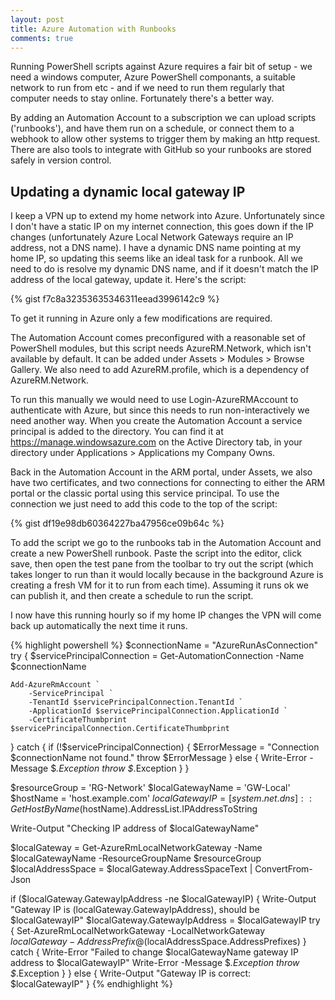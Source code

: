 ```yaml
---
layout: post
title: Azure Automation with Runbooks
comments: true
---
```


Running PowerShell scripts against Azure requires a fair bit of setup - we need a windows computer, Azure PowerShell componants, a suitable network to run from etc - and if we need to run them regularly that computer needs to stay online. Fortunately there's a better way.

By adding an Automation Account to a subscription we can upload scripts ('runbooks'), and have them run on a schedule, or connect them to a webhook to allow other systems to trigger them by making an http request. There are also tools to integrate with GitHub so your runbooks are stored safely in version control.

## Updating a dynamic local gateway IP

I keep a VPN up to extend my home network into Azure. Unfortunately since I don't have a static IP on my internet connection, this goes down if the IP changes (unfortunately Azure Local Network Gateways require an IP address, not a DNS name). I have a dynamic DNS name pointing at my home IP, so updating this seems like an ideal task for a runbook. All we need to do is resolve my dynamic DNS name, and if it doesn't match the IP address of the local gateway, update it. Here's the script:

{% gist f7c8a32353635346311eead3996142c9 %}

To get it running in Azure only a few modifications are required.

The Automation Account comes preconfigured with a reasonable set of PowerShell modules, but this script needs AzureRM.Network, which isn't available by default. It can be added under Assets > Modules > Browse Gallery. We also need to add AzureRM.profile, which is a dependency of AzureRM.Network.

To run this manually we would need to use Login-AzureRMAccount to authenticate with Azure, but since this needs to run non-interactively we need another way. When you create the Automation Account a service principal is added to the directory. You can find it at https://manage.windowsazure.com on the Active Directory tab, in your directory under Applications > Applications my Company Owns. 

Back in the Automation Account in the ARM portal, under Assets, we also have two certificates, and two connections for connecting to either the ARM portal or the classic portal using this service principal. To use the connection we just need to add this code to the top of the script: 

{% gist df19e98db60364227ba47956ce09b64c %}

To add the script we go to the runbooks tab in the Automation Account and create a new PowerShell runbook. Paste the script into the editor, click save, then open the test pane from the toolbar to try out the script (which takes longer to run than it would locally because in the background Azure is creating a fresh VM for it to run from each time). Assuming it runs ok we can publish it, and then create a schedule to run the script.

I now have this running hourly so if my home IP changes the VPN will come back up automatically the next time it runs.

{% highlight powershell %}
$connectionName = "AzureRunAsConnection"
try {
    $servicePrincipalConnection = Get-AutomationConnection -Name $connectionName         

    Add-AzureRmAccount `
        -ServicePrincipal `
        -TenantId $servicePrincipalConnection.TenantId `
        -ApplicationId $servicePrincipalConnection.ApplicationId `
        -CertificateThumbprint $servicePrincipalConnection.CertificateThumbprint 
} catch {
    if (!$servicePrincipalConnection) {
        $ErrorMessage = "Connection $connectionName not found."
        throw $ErrorMessage
    } else {
        Write-Error -Message $_.Exception
        throw $_.Exception
    }
}

$resourceGroup    = 'RG-Network'
$localGatewayName = 'GW-Local'
$hostName = 'host.example.com'
$localGatewayIP   = [system.net.dns]::GetHostByName($hostName).AddressList.IPAddressToString

Write-Output "Checking IP address of $localGatewayName"

$localGateway = Get-AzureRmLocalNetworkGateway -Name $localGatewayName -ResourceGroupName $resourceGroup
$localAddressSpace = $localGateway.AddressSpaceText | ConvertFrom-Json

if ($localGateway.GatewayIpAddress -ne $localGatewayIP) {
    Write-Output "Gateway IP is $($localGateway.GatewayIpAddress), should be $localGatewayIP"
    $localGateway.GatewayIpAddress = $localGatewayIP
    try {
        Set-AzureRmLocalNetworkGateway -LocalNetworkGateway $localGateway -AddressPrefix @($localAddressSpace.AddressPrefixes)
    } catch {
        Write-Error "Failed to change $localGatewayName gateway IP address to $localGatewayIP"
        Write-Error -Message $_.Exception
        throw $_.Exception
    }
} else {
    Write-Output "Gateway IP is correct: $localGatewayIP"
}
{% endhighlight %}